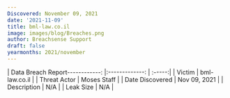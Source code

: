 ```yaml
---
Discovered: November 09, 2021
date: '2021-11-09'
title: bml-law.co.il
image: images/blog/Breaches.png
author: Breachsense Support
draft: false
yearmonths: 2021/november
---
```


| Data Breach Report------------:   |:-------------:    | :-----:|
| Victim    | bml-law.co.il      | 
| Threat Actor    | Moses Staff      | 
| Date Discovered    | Nov 09, 2021      | 
| Description    | N/A      | 
| Leak Size    | N/A      | 


